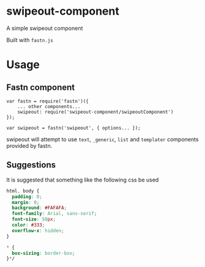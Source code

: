 # swipeout-component

A simple swipeout component

Built with `fastn.js`

# Usage

## Fastn component

```
var fastn = require('fastn')({
    ... other components...
    swipeout: require('swipeout-component/swipeoutComponent')
});

var swipeout = fastn('swipeout', { options... });
```

swipeout will attempt to use `text`, `_generic`, `list` and `templater` components provided by fastn.

## Suggestions

It is suggested that something like the following css be used

```css
html, body {
  padding: 0;
  margin: 0;
  background: #FAFAFA;
  font-family: Arial, sans-serif;
  font-size: 50px;
  color: #333;
  overflow-x: hidden;
}

* {
  box-sizing: border-box;
}*/
```
